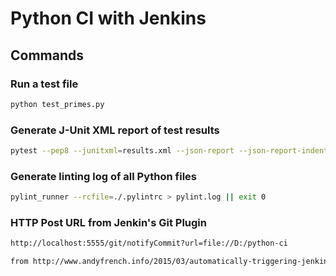 # Python CI with Jenkins

## Commands

### Run a test file

```sh
python test_primes.py
```

### Generate J-Unit XML report of test results

```sh
pytest --pep8 --junitxml=results.xml --json-report --json-report-indent=4 --json-report-file=results.json || exit 0
```

### Generate linting log of all Python files
```sh
pylint_runner --rcfile=./.pylintrc > pylint.log || exit 0
```



### HTTP Post URL from Jenkin's Git Plugin

```md
http://localhost:5555/git/notifyCommit?url=file://D:/python-ci

from http://www.andyfrench.info/2015/03/automatically-triggering-jenkins-build.html
```
